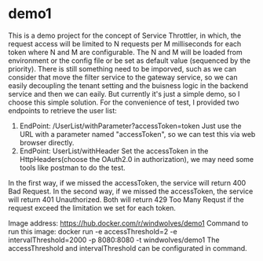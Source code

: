 # demo1
This is a demo project for the concept of Service Throttler, in which, the request access will be limited to N requests per M milliseconds for each token where N and M are configurable. The N and M will be loaded from environment or the config file or be set as default value (sequenced by the priority).
There is still something need to be imporved, such as we can consider that move the filter service to the gateway service, so we can easily decoupling the tenant setting and the buisness logic in the backend service and then we can eaily. But currently it's just a simple demo, so I choose this simple solution.
For the convenience of test, I provided two endpoints to retrieve the user list:
1. EndPoint: /UserList/withParameter?accessToken=token
  Just use the URL with a parameter named "accessToken", so we can test this via web browser directly.
2. EndPoint: UserList/withHeader
  Set the accessToken in the HttpHeaders(choose the OAuth2.0 in authorization), we may need some tools like postman to do the test.
  
In the first way, if we missed the accessToken, the service will return 400 Bad Request.
In the second way, if we missed the accessToken, the service will return 401 Unauthorized.
Both will return 429 Too Many Requst if the request exceed the limitation we set for each token.

Image address: https://hub.docker.com/r/windwolves/demo1
Command to run this image: docker run -e accessThreshold=2 -e intervalThreshold=2000 -p 8080:8080 -t windwolves/demo1
The accessThreshold and intervalThreshold can be configurated in command.
